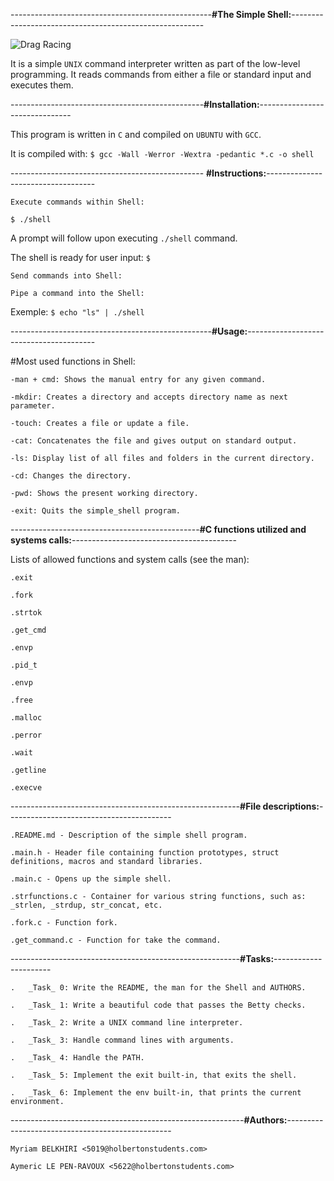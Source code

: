 --------------------------------------------------**#The Simple Shell:**--------------------------------------------------------			
                                                                                          


   ![Drag Racing](https://i.goopics.net/ta2xso.png)



It is a simple `UNIX` command interpreter written as part of the low-level programming.
It reads commands from either a file or standard input and executes them.


------------------------------------------------**#Installation:**-------------------------------


This program is written in `C` and compiled on `UBUNTU` with `GCC`.

It is compiled with: 
`$ gcc -Wall -Werror -Wextra -pedantic *.c -o shell`


------------------------------------------------ **#Instructions:**-----------------------------------


	Execute commands within Shell:
`$ ./shell`

A prompt will follow upon executing `./shell` command.

The shell is ready for user input:
`$`


	Send commands into Shell:

	Pipe a command into the Shell:
Exemple:
`$ echo "ls" | ./shell`



--------------------------------------------------**#Usage:**----------------------------------------



#Most used functions in Shell:

	
	-man + cmd: Shows the manual entry for any given command.

	-mkdir: Creates a directory and accepts directory name as next parameter.
	
	-touch: Creates a file or update a file.
	
	-cat: Concatenates the file and gives output on standard output. 
	
	-ls: Display list of all files and folders in the current directory.
	
	-cd: Changes the directory.

	-pwd: Shows the present working directory.
	
	-exit: Quits the simple_shell program.



-----------------------------------------------**#C functions utilized and systems calls:**-----------------------------------------


Lists of allowed functions and system calls (see the man):

	.exit

	.fork

	.strtok

	.get_cmd

	.envp

	.pid_t

	.envp

	.free

	.malloc

	.perror

	.wait

	.getline
	
	.execve



---------------------------------------------------------**#File descriptions:**-----------------------------------------


	.README.md - Description of the simple shell program. 

	.main.h - Header file containing function prototypes, struct definitions, macros and standard libraries.

	.main.c - Opens up the simple shell.

	.strfunctions.c - Container for various string functions, such as: _strlen, _strdup, str_concat, etc.

	.fork.c - Function fork.

	.get_command.c - Function for take the command.


---------------------------------------------------------**#Tasks:**----------------------



	.	_Task_ 0: Write the README, the man for the Shell and AUTHORS.

	.	_Task_ 1: Write a beautiful code that passes the Betty checks.

	.	_Task_ 2: Write a UNIX command line interpreter.

	.	_Task_ 3: Handle command lines with arguments.

	.	_Task_ 4: Handle the PATH.

	.	_Task_ 5: Implement the exit built-in, that exits the shell.

	.	_Task_ 6: Implement the env built-in, that prints the current environment.



----------------------------------------------------------**#Authors:**-------------------------------------------------



	Myriam BELKHIRI <5019@holbertonstudents.com>

	Aymeric LE PEN-RAVOUX <5622@holbertonstudents.com>




